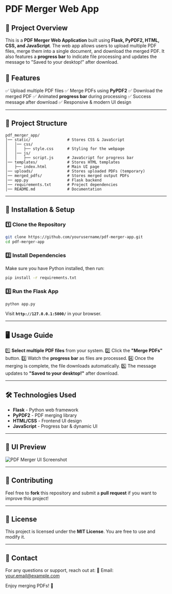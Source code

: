 # PDF Merger Web App

## 📌 Project Overview
This is a **PDF Merger Web Application** built using **Flask, PyPDF2, HTML, CSS, and JavaScript**. The web app allows users to upload multiple PDF files, merge them into a single document, and download the merged PDF. It also features a **progress bar** to indicate file processing and updates the message to "Saved to your desktop!" after download.

## 🚀 Features
✅ Upload multiple PDF files
✅ Merge PDFs using **PyPDF2**
✅ Download the merged PDF
✅ Animated **progress bar** during processing
✅ Success message after download
✅ Responsive & modern UI design

---

## 📂 Project Structure
```
pdf_merger_app/
│── static/                # Stores CSS & JavaScript
│   │── css/
│   │   ├── style.css      # Styling for the webpage
│   │── js/
│   │   ├── script.js      # JavaScript for progress bar
│── templates/             # Stores HTML templates
│   ├── index.html         # Main UI page
│── uploads/               # Stores uploaded PDFs (temporary)
│── merged_pdfs/           # Stores merged output PDFs
│── app.py                 # Flask backend
│── requirements.txt       # Project dependencies
│── README.md              # Documentation
```

---

## 🔧 Installation & Setup
### **1️⃣ Clone the Repository**
```bash
git clone https://github.com/yourusername/pdf-merger-app.git
cd pdf-merger-app
```

### **2️⃣ Install Dependencies**
Make sure you have Python installed, then run:
```bash
pip install -r requirements.txt
```

### **3️⃣ Run the Flask App**
```bash
python app.py
```
Visit **`http://127.0.0.1:5000/`** in your browser.

---

## 🖥️ Usage Guide
1️⃣ **Select multiple PDF files** from your system.
2️⃣ Click the **"Merge PDFs"** button.
3️⃣ Watch the **progress bar** as files are processed.
4️⃣ Once the merging is complete, the file downloads automatically.
5️⃣ The message updates to **"Saved to your desktop!"** after download.

---

## 🛠️ Technologies Used
- **Flask** - Python web framework
- **PyPDF2** - PDF merging library
- **HTML/CSS** - Frontend UI design
- **JavaScript** - Progress bar & dynamic UI

---

## 🎨 UI Preview
![PDF Merger UI Screenshot](https://via.placeholder.com/800x400)

---

## 🤝 Contributing
Feel free to **fork** this repository and submit a **pull request** if you want to improve this project!

---

## 📜 License
This project is licensed under the **MIT License**. You are free to use and modify it.

---

## 📧 Contact
For any questions or support, reach out at:
📩 Email: your.email@example.com

Enjoy merging PDFs! 🚀

